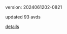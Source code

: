 version: 2024061202-0821

updated 93 avds

[details](https://github.com/0x74f917491bfa7ebfa379/ali_avd_db/blob/master/change_log/2024/06/12/02/0821.txt)